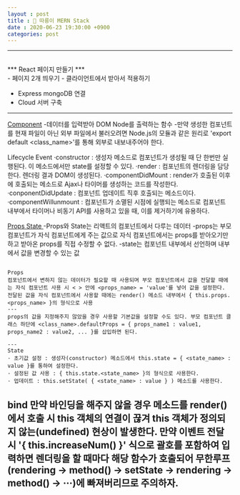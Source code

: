 ```yaml
---
layout : post
title : 🛴 따릉이 MERN Stack
date : 2020-06-23 19:30:00 +0900
categories: post
---
```


---
<br>
*** React 페이지 만들기 ***
<br>
- 페이지 2개 띄우기
- 클라이언트에서 받아서 적용하기
<br>

- Express mongoDB 연결
- Cloud 서버 구축


---
<a href='https://gongbu-ing.tistory.com/36?category=780189'>Component</a>
-데이터를 입력받아 DOM Node를 출력하는 함수
-만약 생성한 컴포넌트를 현재 파일이 아닌 외부 파일에서 불러오려면 Node.js의 모듈과 같은 원리로 'export default <class_name>'를 통해 외부로 내보내주어야 한다.

Lifecycle Event
·constructor : 생성자 메소드로 컴포넌트가 생성될 때 단 한번만 실행된다. 이 메소드에서만 state를 설정할 수 있다.
·render : 컴포넌트의 렌더링을 담당한다. 렌더링 결과 DOM이 생성된다.
·componentDidMount : render가 호출된 이후에 호출되는 메소드로 Ajax나 타이머를 생성하는 코드를 작성한다.
·conponentDidUpdate : 컴포넌트 업데이트 직후 호출되는 메소드이다.
·componentWillunmount : 컴포넌트가 소멸된 시점에 실행되는 메소드로 컴포넌트 내부에서 타이머나 비동기 API를 사용하고 있을 때, 이를 제거하기에 유용하다.



<a href='https://gongbu-ing.tistory.com/37?category=780189'>Props State </a>
-Props와 State는 리액트의 컴포넌트에서 다루는 데이터
-props는 부모 컴포넌트가 자식 컴포넌트에게 주는 값으로 자식 컴포넌트에서는 props를 받아오기만 하고 받아온 props를 직접 수정할 수 없다.
-state는 컴포넌트 내부에서 선언하며 내부에서 값을 변경할 수 있는 값

```

Props
컴포넌트에서 변하지 않는 데이터가 필요할 때 사용되며 부모 컴포넌트에서 값을 전달할 때에는 자식 컴포넌트 사용 시 < > 안에 <props_name> = 'value'를 넣어 값을 설정한다. 전달된 값을 자식 컴포넌트에서 사용할 때에는 render() 메소드 내부에서 { this.props.<props_name> }의 형식으로 사용
---
props의 값을 지정해주지 않았을 경우 사용할 기본값을 설정할 수도 있다. 부모 컴포넌트 클래스 하단에 <class_name>.defaultProps = { props_name1 : value1, props_name2 : value2, ... }를 삽입하면 된다.
 
---
State
· 초기값 설정 : 생성자(constructor) 메소드에서 this.state = { <state_name> : value }를 통하여 설정한다. 
· 설정된 값 사용 : { this.state.<state_name> }의 형식으로 사용한다.
· 업데이트 : this.setState( { <state_name> : value } ) 메소드를 사용한다. 

```


bind
만약 바인딩을 해주지 않을 경우 메소드를 render()에서 호출 시 this 객체의 연결이 끊겨 this 객체가 정의되지 않는(undefined) 현상이 발생한다.
만약 이벤트 전달 시 '{ this.increaseNum() }' 식으로 괄호를 포함하여 입력하면 렌더링을 할 때마다 해당 함수가 호출되어 무한루프(rendering → method() → setState → rendering → method() → ···)에 빠져버리므로 주의하자.
---

